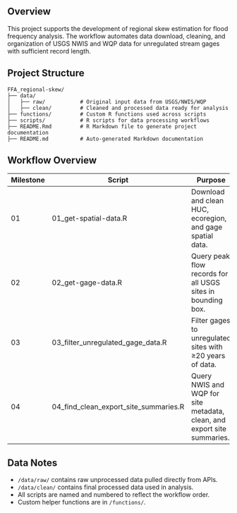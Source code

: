 ## Overview

This project supports the development of regional skew estimation for
flood frequency analysis. The workflow automates data download,
cleaning, and organization of USGS NWIS and WQP data for unregulated
stream gages with sufficient record length.

## Project Structure

    FFA_regional-skew/
    ├── data/
    │   ├── raw/           # Original input data from USGS/NWIS/WQP
    │   ├── clean/         # Cleaned and processed data ready for analysis
    ├── functions/         # Custom R functions used across scripts
    ├── scripts/           # R scripts for data processing workflows
    ├── README.Rmd         # R Markdown file to generate project documentation
    ├── README.md          # Auto-generated Markdown documentation

## Workflow Overview

<table>
<colgroup>
<col style="width: 39%" />
<col style="width: 28%" />
<col style="width: 32%" />
</colgroup>
<thead>
<tr class="header">
<th>Milestone</th>
<th>Script</th>
<th>Purpose</th>
</tr>
</thead>
<tbody>
<tr class="odd">
<td>01</td>
<td>01_get-spatial-data.R</td>
<td>Download and clean HUC, ecoregion, and gage spatial data.</td>
</tr>
<tr class="even">
<td>02</td>
<td>02_get-gage-data.R</td>
<td>Query peak flow records for all USGS sites in bounding box.</td>
</tr>
<tr class="odd">
<td>03</td>
<td>03_filter_unregulated_gage_data.R</td>
<td>Filter gages to unregulated sites with ≥20 years of data.</td>
</tr>
<tr class="even">
<td>04</td>
<td>04_find_clean_export_site_summaries.R</td>
<td>Query NWIS and WQP for site metadata, clean, and export site
summaries.</td>
</tr>
</tbody>
</table>

## Data Notes

-   `/data/raw/` contains raw unprocessed data pulled directly from
    APIs.
-   `/data/clean/` contains final processed data used in analysis.
-   All scripts are named and numbered to reflect the workflow order.
-   Custom helper functions are in `/functions/`.
